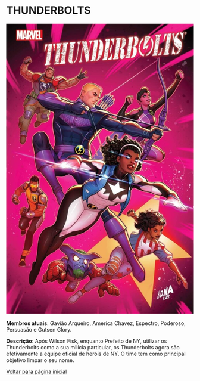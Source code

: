 # THUNDERBOLTS

![Thunderbolts](imagens/thunderbolts.jpeg)

**Membros atuais**: Gavião Arqueiro, America Chavez, Espectro, Poderoso, Persuasão e Gutsen Glory.

**Descrição**: Após Wilson Fisk, enquanto Prefeito de NY, utilizar os Thunderbolts como a sua milícia particular, os Thunderbolts agora são efetivamente a equipe oficial de heróis de NY. O time tem como principal objetivo limpar o seu nome.


[Voltar para página inicial](README.md)